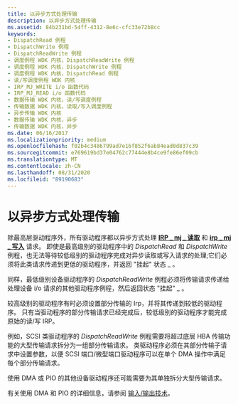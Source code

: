 ```yaml
---
title: 以异步方式处理传输
description: 以异步方式处理传输
ms.assetid: 84b231bd-54ff-4312-8e6c-cfc33e72b8cc
keywords:
- DispatchRead 例程
- DispatchWrite 例程
- DispatchReadWrite 例程
- 调度例程 WDK 内核，DispatchReadWrite 例程
- 调度例程 WDK 内核，DispatchWrite 例程
- 调度例程 WDK 内核，DispatchRead 例程
- 读/写调度例程 WDK 内核
- IRP_MJ_WRITE i/o 函数代码
- IRP_MJ_READ i/o 函数代码
- 数据传输 WDK 内核，读/写调度例程
- 传输数据 WDK 内核，读取/写入调度例程
- 异步传输 WDK 内核
- 数据传输 WDK 内核，异步
- 传输数据 WDK 内核，异步
ms.date: 06/16/2017
ms.localizationpriority: medium
ms.openlocfilehash: f02b4c3486799ad7e16f852f6ab84ead0d837c39
ms.sourcegitcommit: e769619bd37e04762c77444e8b4ce9fe86ef09cb
ms.translationtype: MT
ms.contentlocale: zh-CN
ms.lasthandoff: 08/31/2020
ms.locfileid: "89190683"
---
```

# <a name="handling-transfers-asynchronously"></a>以异步方式处理传输





除最高层驱动程序外，所有驱动程序都以异步方式处理 [**IRP \_ mj \_ 读取**](./irp-mj-read.md) 和 [**irp \_ mj \_ 写入**](./irp-mj-write.md) 请求。 即使是最高级别的驱动程序中的 *DispatchRead* 和 *DispatchWrite* 例程，也无法等待较低级别的驱动程序完成对异步读取或写入请求的处理;它们必须将此类请求传递到更低的驱动程序，并返回 "挂起" 状态 \_ 。

同样，最低级别设备驱动程序的 *DispatchReadWrite* 例程必须将传输请求传递给处理设备 i/o 请求的其他驱动程序例程，然后返回状态 "挂起" \_ 。

较高级别的驱动程序有时必须设置部分传输的 Irp，并将其传递到较低的驱动程序。 只有当驱动程序的部分传输请求已经完成后，较低级别的驱动程序才能完成原始的读/写 IRP。

例如，SCSI 类驱动程序的 *DispatchReadWrite* 例程需要将超过底层 HBA 传输功能的大型传输请求拆分为一组部分传输请求。 类驱动程序必须在其部分传输子请求中设置参数，以便 SCSI 端口/微型端口驱动程序可以在单个 DMA 操作中满足每个部分传输请求。

使用 DMA 或 PIO 的其他设备驱动程序还可能需要为其单独拆分大型传输请求。

有关使用 DMA 和 PIO 的详细信息，请参阅 [输入/输出技术](i-o-programming-techniques.md)。

 

